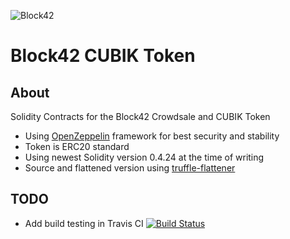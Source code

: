 ![Block42](https://static.wixstatic.com/media/0f9f87_48376b7086e84c1b9d2a3f86212f5c44~mv2.png/v1/fill/w_300,h_300,al_c,usm_0.66_1.00_0.01/0f9f87_48376b7086e84c1b9d2a3f86212f5c44~mv2.png)

# Block42 CUBIK Token

## About

Solidity Contracts for the Block42 Crowdsale and CUBIK Token

- Using [OpenZeppelin](https://github.com/OpenZeppelin/openzeppelin-solidity) framework for best security and stability
- Token is ERC20 standard
- Using newest Solidity version 0.4.24 at the time of writing
- Source and flattened version using [truffle-flattener](https://github.com/alcuadrado/truffle-flattener)

## TODO
- Add build testing in Travis CI
[![Build Status](https://travis-ci.org/block42world/cubik-contracts.svg?branch=master)](https://travis-ci.org/block42world/cubik-contracts)